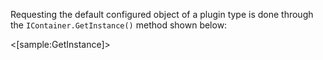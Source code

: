 <!--Title: Get a Service by PluginType-->
<!--Url: get-a-service-by-plugintype-->


Requesting the default configured object of a plugin type is done through the `IContainer.GetInstance()` method shown below:

<[sample:GetInstance]>

